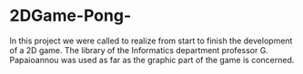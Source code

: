 # 2DGame-Pong-

In this project we were called to realize from start to finish the development of a 2D game. The library of the Informatics department professor G. Papaioannou was used as far as the graphic part of the game is concerned.
